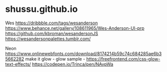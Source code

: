# shussu.github.io

Wes
https://dribbble.com/tags/wesanderson
https://www.behance.net/gallery/108611965/Wes-Anderson-UI-prp
https://github.com/kbroman/wesandersonJS
https://wesandersonpalettes.tumblr.com/

Neon 
https://www.onlinewebfonts.com/download/8174214b59c74c684285ae6b35662282
make it glow - 
glow sample - https://freefrontend.com/css-glow-text-effects/
https://codepen.io/Trinca/pen/NAvpWa
